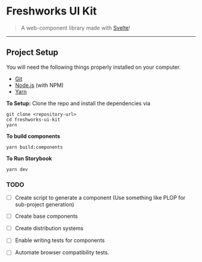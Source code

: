 # Freshworks UI Kit
> A web-component library made with [Svelte](https://svelte.technology/)!
---

## Project Setup

You will need the following things properly installed on your computer.

* [Git](https://git-scm.com/)
* [Node.js](https://nodejs.org/) (with NPM)
* [Yarn](https://yarnpkg.com/en/)


**To Setup:**
Clone the repo and install the dependencies via
``` 
git clone <repository-url>
cd freshworks-ui-kit
yarn
```

**To build components**
```
yarn build:components
```

**To Run Storybook**
```
yarn dev
```

### TODO
- [ ] Create script to generate a component (Use something like PLOP for sub-project generation)
- [ ] Create base components
- [ ] Create distribution systems
- [ ] Enable writing tests for components
- [ ] Automate browser compatibility tests.

